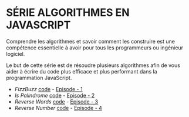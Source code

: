 # SÉRIE ALGORITHMES EN JAVASCRIPT

Comprendre les algorithmes et savoir comment les construire est une compétence essentielle à avoir pour tous les programmeurs ou ingénieur logiciel.

Le but de cette série est de résoudre plusieurs algorithmes afin de vous aider à écrire du code plus efficace et plus performant dans la programmation JavaScript.

* *FizzBuzz* [code](/fizzbuzz/) - [Episode - 1](https://youtu.be/_KW6LV6Hblo) 
* *Is Palindrome* [code](/isPalindrome/) - [Episode - 2](https://youtu.be/-OVEVKzBc7Y) 
* *Reverse Words* [code](/reverseWords/) - [Episode - 3](https://youtu.be/hig-WuO78ys) 
* *Reverse Number* [code](/reverseNumber/) - [Episode - 4](https://youtu.be/0SjNzT_bu7o)
